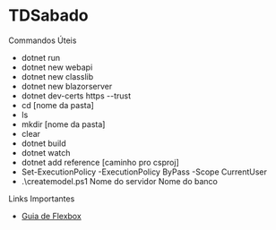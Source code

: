 # TDSabado

Commandos Úteis

- dotnet run
- dotnet new webapi
- dotnet new classlib
- dotnet new blazorserver
- dotnet dev-certs https --trust
- cd [nome da pasta]
- ls
- mkdir [nome da pasta]
- clear
- dotnet build
- dotnet watch
- dotnet add reference [caminho pro csproj]
- Set-ExecutionPolicy -ExecutionPolicy ByPass -Scope CurrentUser
- .\createmodel.ps1 Nome do servidor Nome do banco


Links Importantes

 - [Guia de Flexbox](https://css-tricks.com/snippets/css/a-guide-to-flexbox/)
